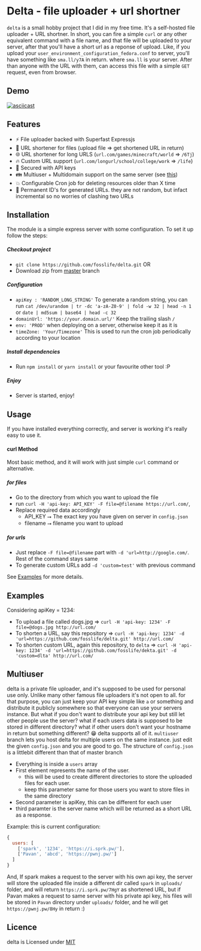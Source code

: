 # Delta - file uploader + url shortner

`delta` is a small hobby project that I did in my free time. It's a self-hosted file uploader + URL shortner. In short, you can fire a simple `curl` or any other equivalent command with a file name, and that file will be uploaded to your server, after that you'll have a short url as a reponse of upload. Like, if you upload your `user_environment_configuration_fedora.conf` to server, you'll have something like `sma.ll/y7A` in return. where `sma.ll` is your server. After than anyone with the URL with them, can access this file with a simple `GET` request, even from browser. 

## Demo

[![asciicast](https://asciinema.org/a/0e4sjjrPoEMq9uu8FIYSdNwsD.svg)](https://asciinema.org/a/0e4sjjrPoEMq9uu8FIYSdNwsD)

## Features
 -  :zap: File uploader backed with Superfast Expressjs
 - :file_folder: URL shortener for files (upload file ⇒ get shortened URL in return)
 - :globe_with_meridians: URL shortener for long URLS (`url.com/games/minecraft/world` ⇒ `/6Tj`)
 - :fire: Custom URL support (`url.com/longurl/school/college/work` ⇒ `/life`)
 - :tada: Secured with API keys 
 - :family: Multiuser + Multidomain support on the same server (see [this](#multiuser))
 - :collision: Configurable Cron job for deleting resources older than X time
 - :1234: Permanent ID's for generated URLs. they are not random, but infact incremental so no worries of clashing two URLs

## Installation

The module is a simple express server with some configuration. To set it up follow the steps:

##### Checkout project
  - `git clone https://github.com/fosslife/delta.git` OR
  - Download zip from [master](https://github.com/fosslife/delta/archive/master.zip) branch
##### Configuration
  - `apiKey : 'RANDOM_LONG_STRING'`
    To generate a random string, you can run 
    `cat /dev/urandom | tr -dc 'a-zA-Z0-9' | fold -w 32 | head -n 1`
    or 
    `date | md5sum | base64 | head -c 32`
  - `domainUrl: 'https://your.domain.url/'` Keep the trailing slash `/`
  - `env: 'PROD'` when deploying on a server, otherwise keep it as it is
  - `timeZone: 'Your/Timezone'` This is used to run the cron job periodically according to your location
##### Install dependencies
  - Run `npm install` or `yarn install` or your favourite other tool :P
##### Enjoy
  - Server is started, enjoy!
## Usage
If you have installed everything correctly, and server is working it's really easy to use it.


#### curl Method

Most basic method, and it will work with just simple `curl` command or alternative.

##### for files
  - Go to the directory from which you want to upload the file
  - run `curl -H 'api-key: API_KEY' -F file=@filename https://url.com/`, 
  - Replace required data accordingly
    - API_KEY ⭢ The exact key you have given on server in `config.json`
    - filename ⭢ filename you want to upload

##### for urls
  - Just replace `-F file=@filename` part with `-d 'url=http://google.com/`. Rest of the command stays same
  - To generate custom URLs add `-d 'custom=test'` with previous command

See [Examples](#examples) for more details.


## Examples

Considering apiKey = 1234: 
 - To upload a file called dogs.jpg
   ⇒ `curl -H 'api-key: 1234' -F file=@dogs.jpg http://url.com/`
 - To shorten a URL, say this repository
   ⇒ `curl -H 'api-key: 1234' -d 'url=https://github.com/fosslife/delta.git' http://url.com/`
 - To shorten custom URL, again this repository, to `delta`
   ⇒ `curl -H 'api-key: 1234' -d 'url=https://github.com/fosslife/dekta.git' -d 'custom=dlta' http://url.com/`

## Multiuser

delta is a private file uploader, and it's supposed to be used for personal use only. Unlike many other famous file uploaders it's not open to all. for that purpose, you can just keep your API key simple like `a` or something and distribute it publicly somewhere so that everyone can use your servers instance. 
But what if you don't want to distribute your api key but still let other people use the server? what if each users data is supposed to be stored in different directory? what if other users don't want your hostname in return but something different?
:grin: delta supports all of it. `multiuser` branch lets you host delta for multiple users on the same instance. just edit the given `config.json` and you are good to go. The structure of `config.json` is a littlebit different than that of master branch

 - Everything is inside a `users` array
 - First element represents the name of the user.
   - this will be used to create different directories to store the uploaded files for each user.
   - keep this parameter same for those users you want to store files in the same directory
 - Second parameter is apiKey, this can be different for each user
 - third paramter is the server name which will be returned as a short URL as a response.

Example:
this is current configuration:
```js
{
  users: [
    ['spark', '1234', 'https://i.sprk.pw/'],
    ['Pavan', 'abcd', 'https://pwnj.pw/']
  ]
}
```
And, If spark makes a request to the server with his own api key, the server will store the uploaded file inside a different dir called `spark` in `uploads/` folder, and will return `https://i.sprk.pw/7HgY` as shortened URL, but if Pavan makes a request to same server with his private api key, his files will be stored in `Pavan` directory under `uploads/` folder, and he will get `https://pwnj.pw/8Hy` in return :)



## Licence

delta is Licensed under [MIT](https://github.com/Sparkenstein/sprk/blob/master/LICENSE)
